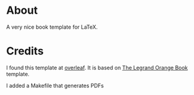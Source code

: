 # About

A very nice book template for LaTeX. 

# Credits

I found this template at [overleaf][1]. It is based on [The Legrand Orange Book][2] template.

I added a Makefile that generates PDFs

[1]: https://www.overleaf.com/articles/clustering-the-interstellar-medium/mtthgyyfrdkn
[2]: http://www.latextemplates.com/template/the-legrand-orange-book

